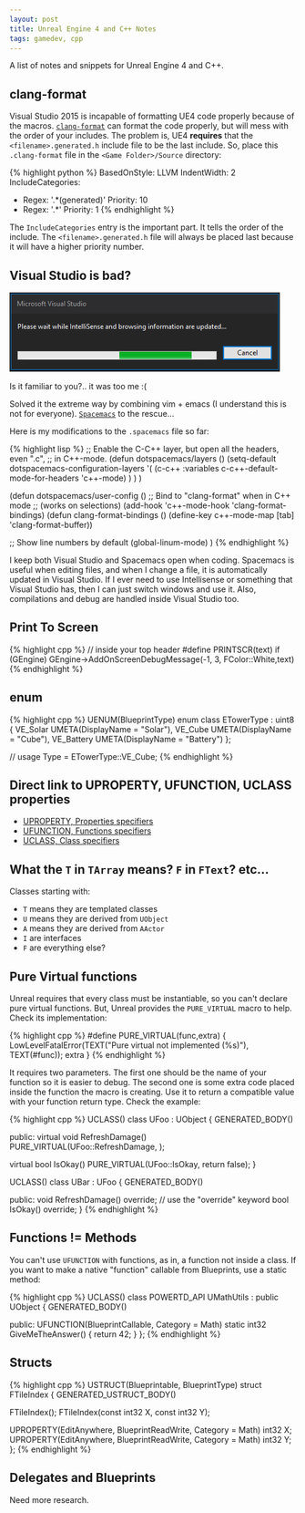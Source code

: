```yaml
---
layout: post
title: Unreal Engine 4 and C++ Notes
tags: gamedev, cpp
---
```


A list of notes and snippets for Unreal Engine 4 and C++.

clang-format
------------

Visual Studio 2015 is incapable of formatting UE4 code properly because of the macros.
[`clang-format`][1] can format the code properly, but will mess with the order of your
includes. The problem is, UE4 **requires** that the `<filename>.generated.h` include file
to be the last include. So, place this `.clang-format` file in the
`<Game Folder>/Source` directory:


{% highlight python %}
BasedOnStyle: LLVM
IndentWidth: 2
IncludeCategories:
  - Regex:           '.*(generated)'
    Priority:        10
  - Regex:           '.*'
    Priority:        1
{% endhighlight %}

The `IncludeCategories` entry is the important part. It tells the order of the include.
The `<filename>.generated.h` file will always be placed last because it will have a
higher priority number.


Visual Studio is bad?
--------------------

![vs-slow][2]

Is it familiar to you?.. it was too me :(

Solved it the extreme way by combining vim + emacs (I understand this is not for everyone).
[`Spacemacs`][3] to the rescue...

Here is my modifications to the `.spacemacs` file so far:

{% highlight lisp %}
;; Enable the C-C++ layer, but open all the headers, even ".c",
;; in C++-mode.
(defun dotspacemacs/layers ()
  (setq-default
   dotspacemacs-configuration-layers
   '(
     (c-c++ :variables
            c-c++-default-mode-for-headers 'c++-mode)
     )
  )
)

(defun dotspacemacs/user-config ()
  ;; Bind <TAB> to "clang-format" when in C++ mode
  ;; (works on selections)
  (add-hook 'c++-mode-hook 'clang-format-bindings)
    (defun clang-format-bindings ()
      (define-key c++-mode-map [tab] 'clang-format-buffer))

  ;; Show line numbers by default
  (global-linum-mode)
)
{% endhighlight %}

I keep both Visual Studio and Spacemacs open when coding. Spacemacs is useful
when editing files, and when I change a file, it is automatically updated in Visual
Studio. If I ever need to use Intellisense or something that Visual Studio has,
then I can just switch windows and use it. Also, compilations and debug are handled
inside Visual Studio too.


Print To Screen
---------------

{% highlight cpp %}
// inside your top header
#define PRINTSCR(text) if (GEngine) GEngine->AddOnScreenDebugMessage(-1, 3, FColor::White,text)
{% endhighlight %}

enum
----

{% highlight cpp %}
UENUM(BlueprintType)
enum class ETowerType : uint8 {
  VE_Solar UMETA(DisplayName = "Solar"),
  VE_Cube UMETA(DisplayName = "Cube"),
  VE_Battery UMETA(DisplayName = "Battery")
};

// usage
Type = ETowerType::VE_Cube;
{% endhighlight %}


Direct link to UPROPERTY, UFUNCTION, UCLASS properties
-------

 * [UPROPERTY, Properties specifiers][4]
 * [UFUNCTION, Functions specifiers][5]
 * [UCLASS, Class specifiers][6]

What the `T` in `TArray` means? `F` in `FText`? etc...
------------

Classes starting with:

 * `T` means they are templated classes
 * `U` means they are derived from `UObject`
 * `A` means they are derived from `AActor`
 * `I` are interfaces
 * `F` are everything else?

Pure Virtual functions
--------

Unreal requires that every class must be instantiable, so you can't
declare pure virtual functions. But, Unreal provides the `PURE_VIRTUAL` 
macro to help. Check its implementation:


{% highlight cpp %}
#define PURE_VIRTUAL(func,extra) { LowLevelFatalError(TEXT("Pure virtual not implemented (%s)"), TEXT(#func)); extra }
{% endhighlight %}

It requires two parameters. The first one should be the name of your function so it is easier to debug.
The second one is some extra code placed inside the function the macro is creating. Use it to return
a compatible value with your function return type. Check the example:


{% highlight cpp %}
UCLASS()
class UFoo : UObject {
  GENERATED_BODY()

public:
  virtual void RefreshDamage() PURE_VIRTUAL(UFoo::RefreshDamage, );
  
  virtual bool IsOkay() PURE_VIRTUAL(UFoo::IsOkay, return false);
}

UCLASS()
class UBar : UFoo {
  GENERATED_BODY()

public:
  void RefreshDamage() override; // use the "override" keyword
  bool IsOkay() override;
}
{% endhighlight %}



Functions != Methods
---------------

You can't use `UFUNCTION` with functions, as in, a function not inside a class.
If you want to make a native "function" callable from Blueprints, use a
static method:


{% highlight cpp %}
UCLASS()
class POWERTD_API UMathUtils : public UObject {
  GENERATED_BODY()

public:
  UFUNCTION(BlueprintCallable, Category = Math)
  static int32 GiveMeTheAnswer() { return 42; }
};
{% endhighlight %}




Structs
--------

{% highlight cpp %}
USTRUCT(Blueprintable, BlueprintType)
struct FTileIndex {
  GENERATED_USTRUCT_BODY()

  FTileIndex();
  FTileIndex(const int32 X, const int32 Y);

  UPROPERTY(EditAnywhere, BlueprintReadWrite, Category = Math)
  int32 X;
  UPROPERTY(EditAnywhere, BlueprintReadWrite, Category = Math)
  int32 Y;
};
{% endhighlight %}



Delegates and Blueprints
---------------------

Need more research.



 [1]: http://llvm.org/builds/
 [2]: /assets/images/vs_slow.png
 [3]: https://github.com/syl20bnr/spacemacs/
 [4]: https://docs.unrealengine.com/latest/INT/Programming/UnrealArchitecture/Reference/Properties/Specifiers/index.html 
 [5]: https://docs.unrealengine.com/latest/INT/Programming/UnrealArchitecture/Reference/Functions/Specifiers/index.html
 [6]: https://docs.unrealengine.com/latest/INT/Programming/UnrealArchitecture/Reference/Classes/Specifiers/index.html 
